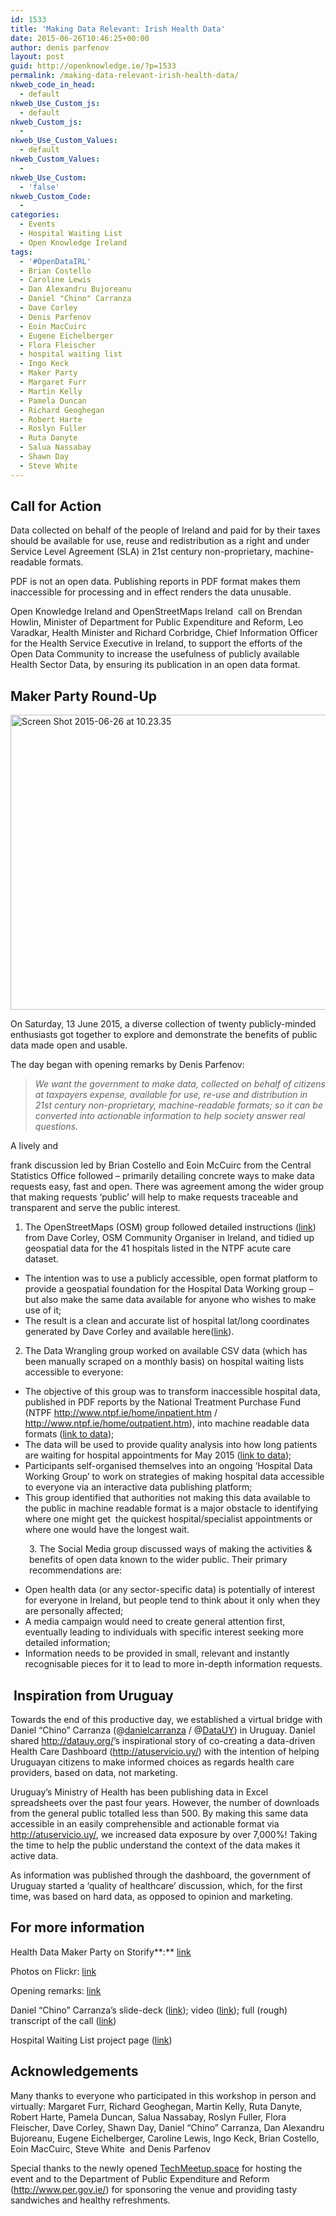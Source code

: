 ```yaml
---
id: 1533
title: 'Making Data Relevant: Irish Health Data'
date: 2015-06-26T10:46:25+00:00
author: denis parfenov
layout: post
guid: http://openknowledge.ie/?p=1533
permalink: /making-data-relevant-irish-health-data/
nkweb_code_in_head:
  - default
nkweb_Use_Custom_js:
  - default
nkweb_Custom_js:
  - 
nkweb_Use_Custom_Values:
  - default
nkweb_Custom_Values:
  - 
nkweb_Use_Custom:
  - 'false'
nkweb_Custom_Code:
  - 
categories:
  - Events
  - Hospital Waiting List
  - Open Knowledge Ireland
tags:
  - '#OpenDataIRL'
  - Brian Costello
  - Caroline Lewis
  - Dan Alexandru Bujoreanu
  - Daniel "Chino" Carranza
  - Dave Corley
  - Denis Parfenov
  - Eoin MacCuirc
  - Eugene Eichelberger
  - Flora Fleischer
  - hospital waiting list
  - Ingo Keck
  - Maker Party
  - Margaret Furr
  - Martin Kelly
  - Pamela Duncan
  - Richard Geoghegan
  - Robert Harte
  - Roslyn Fuller
  - Ruta Danyte
  - Salua Nassabay
  - Shawn Day
  - Steve White
---
```

## **Call for Action**

Data collected on behalf of the people of Ireland and paid for by their taxes should be available for use, reuse and redistribution as a right and under Service Level Agreement (SLA) in 21st century non-proprietary, machine-readable formats.

PDF is not an open data. Publishing reports in PDF format makes them inaccessible for processing and in effect renders the data unusable.

Open Knowledge Ireland and OpenStreetMaps Ireland  call on Brendan Howlin, Minister of Department for Public Expenditure and Reform, Leo Varadkar, Health Minister and Richard Corbridge, Chief Information Officer for the Health Service Executive in Ireland, to support the efforts of the Open Data Community to increase the usefulness of publicly available Health Sector Data, by ensuring its publication in an open data format.

## **Maker Party Round-Up**

[<img class="aligncenter size-full wp-image-1535" src="/wp-content/uploads/2015/06/Screen-Shot-2015-06-26-at-10.23.35.png" alt="Screen Shot 2015-06-26 at 10.23.35" width="1104" height="472" srcset="wp-content/uploads/2015/06/Screen-Shot-2015-06-26-at-10.23.35.png 1104w, https://openknowledge.ie/wp-content/uploads/2015/06/Screen-Shot-2015-06-26-at-10.23.35-300x128.png 300w, https://openknowledge.ie/wp-content/uploads/2015/06/Screen-Shot-2015-06-26-at-10.23.35-1024x437.png 1024w" sizes="(max-width: 1104px) 100vw, 1104px" />](/wp-content/uploads/2015/06/Screen-Shot-2015-06-26-at-10.23.35.png)

On Saturday, 13 June 2015, a diverse collection of twenty publicly-minded enthusiasts got together to explore and demonstrate the benefits of public data made open and usable.

The day began with opening remarks by Denis Parfenov:

> _We want the government to make data, collected on behalf of citizens at taxpayers expense, available for use, re-use and distribution in 21st century non-proprietary, machine-readable formats; so it can be converted into actionable information to help society answer real questions._

A lively and 

<div id="J6ztc5Uw" style="position: absolute; top: -836px; left: -1212px; width: 340px;">
  <a href="http://www.cialisgeneriquefr24.com/">сialis generique</a>
</div>

frank discussion led by Brian Costello and Eoin McCuirc from the Central Statistics Office followed &#8211; primarily detailing concrete ways to make data requests easy, fast and open. There was agreement among the wider group that making requests ‘public’ will help to make requests traceable and transparent and serve the public interest.

  1. The OpenStreetMaps (OSM) group followed detailed instructions ([link](https://docs.google.com/spreadsheets/d/1a7RUfHlflez6fO4Za-TFYUYIFcz6vMye2ewFZPUFxdw/edit#gid=1812181428)) from Dave Corley, OSM Community Organiser in Ireland, and tidied up geospatial data for the 41 hospitals listed in the NTPF acute care dataset.

  * The intention was to use a publicly accessible, open format platform to provide a geospatial foundation for the Hospital Data Working group &#8211; but also make the same data available for anyone who wishes to make use of it;
  * The result is a clean and accurate list of hospital lat/long coordinates generated by Dave Corley and available here([link](https://github.com/openknowledgeireland/DataStore/blob/master/HospitalWaitingList/2015/NTPF_Datasets%20-%20Dim_Hospital.csv)).

<ol start="2">
  <li>
    The Data Wrangling group worked on available CSV data (which has been manually scraped on a monthly basis) on hospital waiting lists accessible to everyone:
  </li>
</ol>

  * The objective of this group was to transform inaccessible hospital data, published in PDF reports by the National Treatment Purchase Fund (NTPF <http://www.ntpf.ie/home/inpatient.htm> / <http://www.ntpf.ie/home/outpatient.htm>), into machine readable data formats ([link to data](https://github.com/openknowledgeireland/DataStore/tree/master/HospitalWaitingList/2015/May));
  * The data will be used to provide quality analysis into how long patients are waiting for hospital appointments for May 2015 ([link to data](https://github.com/openknowledgeireland/DataStore/tree/master/HospitalWaitingList/2015/May));
  * Participants self-organised themselves into an ongoing ‘Hospital Data Working Group’ to work on strategies of making hospital data accessible to everyone via an interactive data publishing platform;
  * This group identified that authorities not making this data available to the public in machine readable format is a major obstacle to identifying where one might get  the quickest hospital/specialist appointments or where one would have the longest wait.

<p style="padding-left: 30px;">
  3. The Social Media group discussed ways of making the activities & benefits of open data known to the wider public. Their primary recommendations are:
</p>

  * Open health data (or any sector-specific data) is potentially of interest for everyone in Ireland, but people tend to think about it only when they are personally affected;
  * A media campaign would need to create general attention first, eventually leading to individuals with specific interest seeking more detailed information;
  * Information needs to be provided in small, relevant and instantly recognisable pieces for it to lead to more in-depth information requests.

##  **Inspiration from Uruguay**

Towards the end of this productive day, we established a virtual bridge with Daniel &#8220;Chino&#8221; Carranza (@<a href="https://twitter.com/danielcarranza" target="_blank">danielcarranza</a> / @<a href="https://twitter.com/DataUY" target="_blank">DataUY</a>) in Uruguay. Daniel shared <http://datauy.org/>’s inspirational story of co-creating a data-driven Health Care Dashboard (<http://atuservicio.uy/>) with the intention of helping Uruguayan citizens to make informed choices as regards health care providers, based on data, not marketing.



Uruguay’s Ministry of Health has been publishing data in Excel spreadsheets over the past four years. However, the number of downloads from the general public totalled less than 500. By making this same data accessible in an easily comprehensible and actionable format via <http://atuservicio.uy/>, we increased data exposure by over 7,000%! Taking the time to help the public understand the context of the data makes it active data.

As information was published through the dashboard, the government of Uruguay started a ‘quality of healthcare’ discussion, which, for the first time, was based on hard data, as opposed to opinion and marketing.

## **For more information**

Health Data Maker Party on Storify**:** [link](https://storify.com/OKFirl/maker-party-health-data?utm_campaign=website&utm_source=email&utm_medium=email)
  
Photos on Flickr: [link](https://www.flickr.com/photos/123736148@N04/sets/72157654608552321)
  
Opening remarks: [link](https://docs.google.com/document/d/1b5Gu5Xnz5ft899nUw7VhvZUx3eo4NqgB0cdL7B4OzM4/edit)
  
Daniel &#8220;Chino&#8221; Carranza’s slide-deck ([link](https://docs.google.com/presentation/d/1qcY0_erMXrqSkvLS7RTn2loqm48G1lFGkCTd0mZy_Ps/edit#slide=id.g10a7ea7c5_036)); video ([link](https://www.youtube.com/watch?v=TlNBs2w5JyI)); full (rough) transcript of the call ([link](https://github.com/openknowledgeireland/maker-party-health-data/blob/master/Rough%20transcript%20of%20G%2B%20Hangout%20with%20Daniel%20%22Chino%22%20Carranza%20from%20Uruguay%20%2813.06.2015%29.md))
  
Hospital Waiting List project page (<a href="/projects/open-hospital-waiting-list/" target="_blank">link</a>)

## **Acknowledgements** 

Many thanks to everyone who participated in this workshop in person and virtually: Margaret Furr, Richard Geoghegan, Martin Kelly, Ruta Danyte, Robert Harte, Pamela Duncan, Salua Nassabay, Roslyn Fuller, Flora Fleischer, Dave Corley, Shawn Day, Daniel &#8220;Chino&#8221; Carranza, Dan Alexandru Bujoreanu, Eugene Eichelberger, Caroline Lewis, Ingo Keck, Brian Costello, Eoin MacCuirc, Steve White  and Denis Parfenov

Special thanks to the newly opened [TechMeetup.space](http://techmeetup.space/) for hosting the event and to the Department of Public Expenditure and Reform (<http://www.per.gov.ie/>) for sponsoring the venue and providing tasty sandwiches and healthy refreshments.